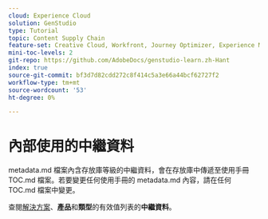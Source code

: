 ```yaml
---
cloud: Experience Cloud
solution: GenStudio
type: Tutorial
topic: Content Supply Chain
feature-set: Creative Cloud, Workfront, Journey Optimizer, Experience Manager, Experience Manager Sites, Experience Manager Assets, GenStudio
mini-toc-levels: 2
git-repo: https://github.com/AdobeDocs/genstudio-learn.zh-Hant
index: true
source-git-commit: bf3d7d82cdd272c8f414c5a3e66a44bcf62727f2
workflow-type: tm+mt
source-wordcount: '53'
ht-degree: 0%

---
```



# 內部使用的中繼資料

metadata.md 檔案內含存放庫等級的中繼資料，會在存放庫中傳遞至使用手冊 TOC.md 檔案。若要變更任何使用手冊的 metadata.md 內容，請在任何 TOC.md 檔案中變更。

查閱[解決方案](https://experienceleague.adobe.com/docs/authoring-guide-exl/using/editing/user-guide-setup/metadata.html?lang=zh-Hant)、**產品**&#x200B;和&#x200B;**類型**&#x200B;的有效值列表的&#x200B;**中繼資料**。
